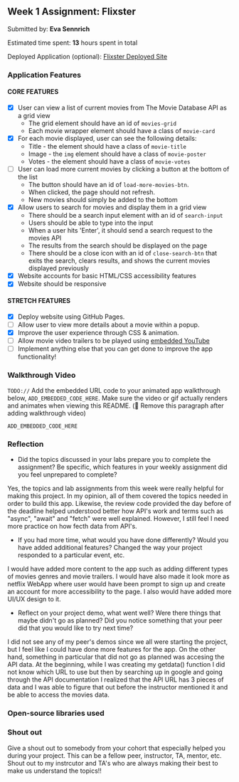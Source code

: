 ## Week 1 Assignment: Flixster

Submitted by: **Eva Sennrich**

Estimated time spent: **13** hours spent in total

Deployed Application (optional): [Flixster Deployed Site](https://evasennrich.github.io./) 

### Application Features

#### CORE FEATURES

- [X] User can view a list of current movies from The Movie Database API as a grid view
  - The grid element should have an id of `movies-grid`
  - Each movie wrapper element should have a class of `movie-card`
- [X] For each movie displayed, user can see the following details:
  - Title - the element should have a class of `movie-title`
  - Image - the `img` element should have a class of `movie-poster`
  - Votes - the element should have a class of `movie-votes`
- [ ] User can load more current movies by clicking a button at the bottom of the list
  - The button should have an id of `load-more-movies-btn`.
  - When clicked, the page should not refresh.
  - New movies should simply be added to the bottom
- [X] Allow users to search for movies and display them in a grid view
  - There should be a search input element with an id of `search-input`
  - Users should be able to type into the input
  - When a user hits 'Enter', it should send a search request to the movies API
  - The results from the search should be displayed on the page
  - There should be a close icon with an id of `close-search-btn` that exits the search, clears results, and shows the current movies displayed previously
- [X] Website accounts for basic HTML/CSS accessibility features
- [X] Website should be responsive

#### STRETCH FEATURES

- [X] Deploy website using GitHub Pages. 
- [ ] Allow user to view more details about a movie within a popup.
- [X] Improve the user experience through CSS & animation.
- [ ] Allow movie video trailers to be played using [embedded YouTube](https://support.google.com/youtube/answer/171780?hl=en)
- [ ] Implement anything else that you can get done to improve the app functionality!

### Walkthrough Video

`TODO://` Add the embedded URL code to your animated app walkthrough below, `ADD_EMBEDDED_CODE_HERE`. Make sure the video or gif actually renders and animates when viewing this README. (🚫 Remove this paragraph after adding walkthrough video)

`ADD_EMBEDDED_CODE_HERE`

### Reflection

* Did the topics discussed in your labs prepare you to complete the assignment? Be specific, which features in your weekly assignment did you feel unprepared to complete?

Yes, the topics and lab assignments from this week were really helpful for making this project. In my opinion, all of them covered the topics needed in order to build 
this app. Likewise, the review code provided the day before of the deadline helped understood better how API's work and terms such as "async", "await" and "fetch" were 
well explained. However, I still feel I need more practice on how fecth data from API's.

* If you had more time, what would you have done differently? Would you have added additional features? Changed the way your project responded to a particular event, etc.
  
I would have added more content to the app such as adding different types of movies genres and movie trailers. I would have also made it look more as netflix WebApp where 
user would have been prompt to sign up and create an account for more accessibility to the page. I also would have added more UI/UX design to it.

* Reflect on your project demo, what went well? Were there things that maybe didn't go as planned? Did you notice something that your peer did that you would like to try next time?

I did not see any of my peer's demos since we all were starting the project, but I feel like I could have done more features for the app. On the other hand, something in particular that did 
not go as planned was accesing the API data. At the beginning, while I was creating my getdata() function I did not know which URL to use but then by searching up in google and going
through the API documentation I realized that the API URL has 3 pieces of data and I was able to figure that out before the instructor mentioned it and be able to access the movies data. 

### Open-source libraries used

### Shout out

Give a shout out to somebody from your cohort that especially helped you during your project. This can be a fellow peer, instructor, TA, mentor, etc.
Shout out to my instrcutor and TA's who are always making their best to make us understand the topics!!
